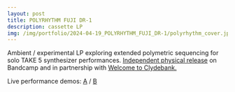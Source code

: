 ```yaml
---
layout: post
title: POLYRHYTHM FUJI DR​-​1
description: cassette LP
img: /img/portfolio/2024-04-19_POLYRHYTHM_FUJI_DR-1/polyrhythm_cover.jpg
---
```


Ambient / experimental LP exploring extended polymetric sequencing for solo TAKE 5 synthesizer performances. 
[Independent physical release](https://enoodle.bandcamp.com/album/polyrhythm-fuji-dr-1) on Bandcamp and in partnership with [Welcome to Clydebank.](https://wtc-communications.bandcamp.com/merch/clyde-088-e-noodle-polyrhythm-fuji-dr-1)

Live performance demos: [A](https://www.youtube.com/watch?v=15kb39WEOr4&t=1168s) / [B](https://www.youtube.com/watch?v=2Q0w0zce5SQ)

<div class="img_row">
	<img class="col one" src="{{ site.baseurl }}/img/portfolio/2024-04-19_POLYRHYTHM_FUJI_DR-1/polyrhythm_tape.jpg" alt="" title="PR-tape"/>
	<img class="col one" src="{{ site.baseurl }}/img/portfolio/2024-04-19_POLYRHYTHM_FUJI_DR-1/polyrhythm_cover.jpg" alt="" title="PR-cover"/>
	<img class="col one" src="{{ site.baseurl }}/img/portfolio/2024-04-19_POLYRHYTHM_FUJI_DR-1/polyrhythm_case.jpg" alt="" title="PR-case"/>
</div>
<div class="img_row">
	<img class="col three" src="{{ site.baseurl }}/img/portfolio/2024-04-19_POLYRHYTHM_FUJI_DR-1/30m-A.jpg" alt="" title="PR-30m-A"/>
 </div>
 

